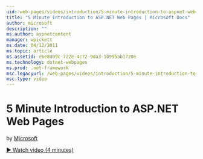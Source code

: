 ```yaml
---
uid: web-pages/videos/introduction/5-minute-introduction-to-aspnet-web-pages
title: "5 Minute Introduction to ASP.NET Web Pages | Microsoft Docs"
author: microsoft
description: ""
ms.author: aspnetcontent
manager: wpickett
ms.date: 04/12/2011
ms.topic: article
ms.assetid: e6e8d09c-722e-4c72-9da3-1b995ab1720e
ms.technology: dotnet-webpages
ms.prod: .net-framework
msc.legacyurl: /web-pages/videos/introduction/5-minute-introduction-to-aspnet-web-pages
msc.type: video
---
```

5 Minute Introduction to ASP.NET Web Pages
====================
by [Microsoft](https://github.com/microsoft)

[&#9654; Watch video (4 minutes)](https://channel9.msdn.com/Blogs/ASP-NET-Site-Videos/5-minute-introduction-to-aspnet-web-pages)
